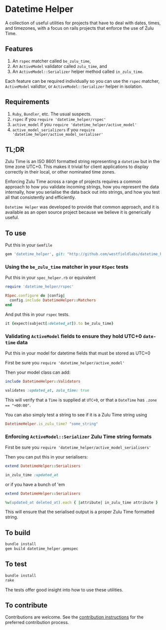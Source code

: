 # Datetime Helper

A collection of useful utilities for projects that have to deal with dates, times, and timezones, with a focus on rails projects that enforce the use of Zulu Time.

## Features

1. An `rspec` matcher called `be_zulu_time`,
2. An `ActiveModel` validator called `zulu_time`, and
3. An `ActiveModel::Serializer` helper method called `in_zulu_time`.

Each feature can be required individually so you can use the `rspec` matcher, `ActiveModel` validtor, or `ActiveModel::Serializer` helper in isolation.

## Requirements

1. `Ruby`, `Bundler`, etc. The usual suspects.
2. `rspec` if you `require 'datetime_helper/rspec'`
3. `active_model` if you `require 'datetime_helper/active_model'`
4. `active_model_serializers` if you `require 'datetime_helper/active_model_serialiser'`

## TL;DR

Zulu Time is an ISO 8601 formatted string representing a `datetime` but in the time zone UTC+0. This makes it trivial for client applications to display correctly in their local, or other nominated time zones.

Enforcing Zulu Time across a range of projects requires a common approach to how you validate incoming strings, how you represent the data internally, how you serialise the data back out into strings, and how you test all that consistently and efficiently.

`Datetime Helper` was developed to provide that common approach, and it is available as an open source project because we believe it is generically useful.

## To use

Put this in your `Gemfile`

```ruby
gem 'datetime_helper', git: "http://github.com/westfieldlabs/datetime_helper.git"
```

### Using the `be_zulu_time` matcher in your `RSpec` tests

Put this in your `spec_helper.rb` or equivalent

```ruby
require 'datetime_helper/rspec'

RSpec.configure do |config|
  config.include DatetimeHelper::Matchers
end
```

And put this in your `rspec` tests.

```ruby
it {expect(subject[:deleted_at]).to be_zulu_time}
```

### Validating `ActiveModel` fields to ensure they hold UTC+0 `date-time` data

Put this in your model for datetime fields that must be stored as UTC+0

First be sure you `require 'datetime_helper/active_model'`

Then your model class can add:

```ruby
include DatetimeHelper::Validators

validates :updated_at, zulu_time: true
```

This will verify that a `Time` is supplied at `UTC+0`, or that a `DateTime` has `.zone == "+00:00"`.

You can also simply test a string to see if it is a Zulu Time string using

```ruby
DatetimeHelper.is_zulu_time? "some_string"
```

### Enforcing `ActiveModel::Serializer`  Zulu Time string formats

First be sure you `require 'datetime_helper/active_model_serialisers'`

Then you can put this in your serialisers:

```ruby
extend DatetimeHelper::Serialisers

in_zulu_time :updated_at
```

or if you have a bunch of 'em

```ruby
extend DatetimeHelper::Serialisers

%w(updated_at deleted_at).each { |attribute| in_zulu_time attribute }
```

This will ensure that the serialised output is a proper Zulu Time formatted string.

## To build

```sh
bundle install
gem build datetime_helper.gemspec
```

## To test

```sh
bundle install
rake
```

The tests offer good insight into how to use these utilities.

## To contribute

Contributions are welcome.  See the [contribution instructions](contributing.md) for the preferred contribution process.
